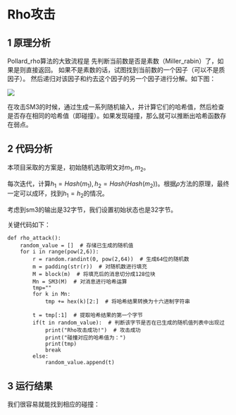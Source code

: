 # Rho攻击
## 1 原理分析
Pollard_rho算法的大致流程是 先判断当前数是否是素数（Miller_rabin）了，如果是则直接返回。 如果不是素数的话，试图找到当前数的一个因子（可以不是质因子）。 然后递归对该因子和约去这个因子的另一个因子进行分解。如下图：

![](https://user-images.githubusercontent.com/104118101/179362361-1d20b4f6-3fb8-4335-b9ba-b65ff1b45056.png)

在攻击SM3的时候，通过生成一系列随机输入，并计算它们的哈希值，然后检查是否存在相同的哈希值（即碰撞）。如果发现碰撞，那么就可以推断出哈希函数存在弱点。

## 2 代码分析
本项目采取的方案是，初始随机选取明文对$m_1,m_2$。

每次迭代，计算$h_1=Hash(m_1),h_2=Hash(Hash(m_2))$。根据$\rho$方法的原理，最终一定可以成环，找到$h_1=h_2$的情况。

考虑到sm3的输出是32字节，我们设置初始状态也是32字节。

关键代码如下：
```
def rho_attack():
    random_value = []  # 存储已生成的随机值
    for i in range(pow(2,6)):
        r = random.randint(0, pow(2,64))  # 生成64位的随机数
        m = padding(str(r))  # 对随机数进行填充
        M = block(m)  # 将填充后的消息切分成128位块
        Mn = SM3(M)  # 对消息进行哈希运算
        tmp=""
        for k in Mn:
            tmp += hex(k)[2:]  # 将哈希结果转换为十六进制字符串
            
        t = tmp[:1]  # 提取哈希结果的第一个字节
        if(t in random_value):  # 判断该字节是否在已生成的随机值列表中出现过
            print("Rho攻击成功!")  # 攻击成功
            print("碰撞对应的哈希值为：")
            print(tmp)
            break
        else:
            random_value.append(t)
```
## 3 运行结果
我们很容易就能找到相应的碰撞：